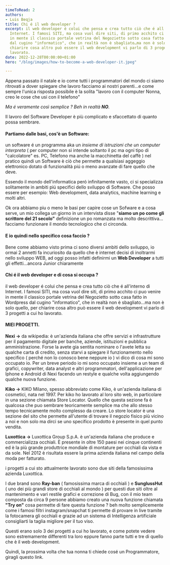 ```yaml
---
timeToRead: 2
authors:
- Luis Beqja
title: Chi é il web developer ?
excerpt: il web developer é colui che pensa e crea tutto ciò che é all'interno di
  Internet. I famosi SITI, ma cosa vuol dire siti, di primo acchito ci puo venire
  in mente il classico portale vetrina del Negozietto sotto casa fatto in Wordpress
  dal cugino "informatico", che in realtà non è sbagliato…ma non è solo quello, per
  chiarire cosa altro può essere il web development vi parlo di 3 progetti a cui ho
  lavorato.
date: 2022-12-28T00:00:00+01:00
hero: "/blog/images/how-to-become-a-web-developer-it.jpeg"

---
```

Appena passato il natale e io come tutti i programmatori del mondo ci siamo ritrovati a dover spiegare che lavoro facciamo ai nostri parenti…e come sempre l'unica risposta possibile è la solita "lavoro con il computer Nonna, creo le cose che usi con il telefono"

_Ma é veramente così semplice ? Beh in realtà **NO**._

Il lavoro del Software Developer è più complicato e sfaccettato di quanto possa sembrare.

#### Partiamo dalle basi, **cos'è un Software:**

un software é un programma aka un _insieme di istruzioni che un computer interpreta_ ( per computer non si intende soltanto il pc ma ogni tipo di "calcolatore" es. PC, Telefono ma anche la macchinetta del caffè ) nel pratico quindi un Software è ciò che permette a qualsiasi aggeggio elettronico dotato di funzionalità piú o meno avanzate di fare quello che deve.

Essendo il mondo dell'informatica peró infinitamente vasto, ci si specializza solitamente in ambiti piú specifici dello sviluppo di Software. Che posso essere per esempio: Web development, data analytics, machine learning e molti altri.

Ok ora abbiamo piu o meno le basi per capire cose un Sofware e a cosa serve, un mio collega un giorno in un intervista disse "**siamo un po come gli scrittore del 21 secolo"** definizione un po romanzata ma molto descrittiva…facciamo funzionare il mondo tecnologico che ci circonda.

#### **E io quindi nello specifico cosa faccio ?**

Bene come abbiamo visto prima ci sono diversi ambiti dello sviluppo, io ormai 2 annetti fa incuriosito da quello che è internet decisi di inoltrarmi nello sviluppo WEB, ad oggi posso infatti definirmi un **Web Developer** a tutti gli effetti…ancora Junior chiaramente

#### Chi é il web developer e di cosa si occupa ?

il web developer é colui che pensa e crea tutto ciò che é all'interno di Internet. I famosi SITI, ma cosa vuol dire siti, di primo acchito ci puo venire in mente il classico portale vetrina del Negozietto sotto casa fatto in Wordpress dal cugino "informatico", che in realtà non è sbagliato…ma non è solo quello, per chiarire cosa altro può essere il web development vi parlo di 3 progetti a cui ho lavorato.

#### MIEI PROGETTI.

**Nexi ->** da wikipedia: è un'azienda italiana che offre servizi e infrastrutture per il pagamento digitale per banche, aziende, istituzioni e pubblica amministrazione. Forse la avete gia sentita nominare o l'avete letta su qualche carta di credito, senza starvi a spiegare il funzionamento nello specifico ( perché non lo conosco bene neppure io ) vi dico di cosa mi sono occupato io. Per un breve periodo io mi sono occupato insieme a un team di grafici, copywriter, data analyst e altri programmatori, dell'applicazione per Iphone e Android di Nexi facendo un restyle e qualche volta aggiungendo qualche nuova funzione.

**Kiko ->** KIKO Milano, spesso abbreviato come Kiko, è un'azienda italiana di cosmetici, nata nel 1997. Per kiko ho lavorato al loro sito web, in particolare in una sezione chiamata Store Locator. Quello che questa sezione fa è qualcosa che puo sembrare teoricamente semplice ma che allo stesso tempo tecnicamente molto complesso da creare. Lo store locator è una sezione del sito che permette all'utente di trovare il negozio fisico più vicino a noi e non solo ma dirci se uno specifico prodotto è presente in quel punto vendita.

**Luxottica ->** Luxottica Group S.p.A. è un'azienda italiana che produce e commercializza occhiali. È presente in oltre 150 paesi nei cinque continenti ed è la più grande produttrice mondiale di montature per occhiali da vista e da sole. Nel 2012 è risultata essere la prima azienda italiana nel campo della moda per fatturato.

i progetti a cui sto attualmente lavorato sono due siti della famosissima azienda Luxottica.

I due brand sono **Ray-ban** ( famosissima marca di occhiali ) e **SunglussHut** ( uno dei più grandi store di occhiali al mondo ) per questi due siti oltre al mantenimento e vari restile grafici e correzione di Bug, con il mio team composta da circa 9 persone abbiamo creato una nuova funzione chiamata **"Try on"** cosa permette di fare questa funzione ? beh molto semplicemente come i famosi filtri instagram/snapchat ti permette di provare in live tramite la fotocamera gli occhiali e grazie ad un sistema di Intelligenza artificiale consigliarti la taglia migliore per il tuo viso.

Questi erano solo 3 dei progetti a cui ho lavorato, e come potete vedere sono estremamente differenti tra loro eppure fanno parte tutti e tre di quello che è il web development.

Quindi, la prossima volta che tua nonna ti chiede cosé un Programmatore, giragli questo link. 